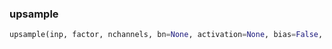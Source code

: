 

### upsample
```python
upsample(inp, factor, nchannels, bn=None, activation=None, bias=False, dilation_rate=1, prefix='unet_3d', idx=0, upsampling='copy', residual=False)
```
